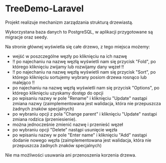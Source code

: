 # TreeDemo-Laravel

Projekt realizuje mechanizm zarządzania strukturą drzewiastą.

Wykorzystana baza danych to PostgreSQL, w aplikacji przygotowane są migracje oraz seedy.

Na stronie głównej wyświetla się całe drzewo, z tego miejsca możemy:
- wejść w poszczególne węzły po kliknięciu na ich nazwę
- !! po najechaniu na nazwę węzłą wyświetli nam się przycisk "Fold", po którego kliknięciu zwijamy lub rozwijamy dany węzeł !!
- !! po najechaniu na nazwę węzłą wyświetli nam się przycisk "Sort", po którego kliknięciu sortujemy wybrany posiom drzewa rosnąco lub malejąco !!
- po najechaniu na nazwę węzłą wyświetli nam się przycisk "Options", po którego kliknięciu uzyskamy dostęp do opcji
- po wpisaniu nazwy w pole "Rename" i kliknięciu "Update" nastąpi zmiana nazwy (zaimplementowana jest walidacja, która nie przepuszcza żadnych znaków specjalnych)
- po wybraniu opcji z pola "Change parent" i kliknięciu "Update" nastąpi zmiana rodzica (przeniesienie).
- można jednocześnie zmienić nazwę i przenieść węzeł
- po wybraniu opcji "Delete" nastąpi usunięcie węzła
- po wpisaniu nazwy w pole "Enter name" i kliknięciu "Add" nastąpi dodanie nowego węzła (zaimplementowana jest walidacja, która nie przepuszcza żadnych znaków specjalnych)

Nie ma możliwości usuwania ani przenoszenia korzenia drzewa.
